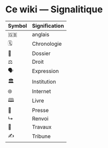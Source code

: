 # Ce wiki — Signalitique

| Symbol | Signification | 
|--------|---------------|
| 🇬🇧 | anglais |
| 🗓️ | Chronologie     |
| 📁  | Dossier|
| ⚖  | Droit         | 
| 🗣️ | Expression |
| 🏛️ | Institution |
| 🌐 | Internet |
| 🕮 | Livre |
| 📰 | Presse |
| ↳ | Renvoi |
| 🚧 | Travaux  |
| ✍ | Tribune |
